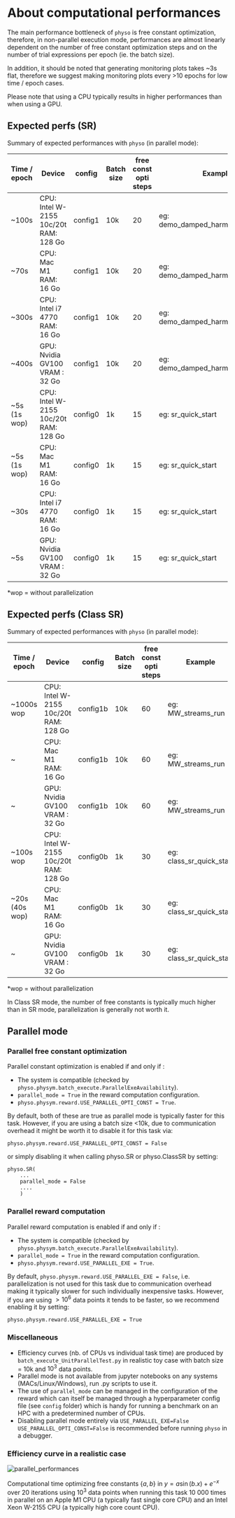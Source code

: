 # About computational performances

The main performance bottleneck of `physo` is free constant optimization, therefore, in non-parallel execution mode, performances are almost linearly dependent on the number of free constant optimization steps and on the number of trial expressions per epoch (ie. the batch size).

In addition, it should be noted that generating monitoring plots takes ~3s flat, therefore we suggest making monitoring plots every >10 epochs for low time / epoch cases.

Please note that using a CPU typically results in higher performances than when using a GPU.

## Expected perfs (SR)

Summary of expected performances with `physo` (in parallel mode):

| Time / epoch  | Device                                     | config   | Batch size | free const opti steps | Example                                | # free const |
|---------------|--------------------------------------------|----------|------------|-----------------------|----------------------------------------|--------------|
| ~100s         | CPU: Intel W-2155 10c/20t <br>RAM: 128 Go  | config1  | 10k        | 20                    | eg: demo_damped_harmonic_oscillator    | 3            |
| ~70s          | CPU: Mac M1 <br>RAM: 16 Go                 | config1  | 10k        | 20                    | eg: demo_damped_harmonic_oscillator    | 3            |
| ~300s         | CPU: Intel i7 4770 <br>RAM: 16 Go          | config1  | 10k        | 20                    | eg: demo_damped_harmonic_oscillator    | 3            |
| ~400s         | GPU: Nvidia GV100 <br>VRAM : 32 Go         | config1  | 10k        | 20                    | eg: demo_damped_harmonic_oscillator    | 3            |
| ~5s  (1s wop) | CPU: Intel W-2155 10c/20t <br>RAM: 128 Go  | config0  | 1k         | 15                    | eg: sr_quick_start                     | 2            |
| ~5s  (1s wop) | CPU: Mac M1 <br>RAM: 16 Go                 | config0  | 1k         | 15                    | eg: sr_quick_start                     | 2            |
| ~30s          | CPU: Intel i7 4770 <br>RAM: 16 Go          | config0  | 1k         | 15                    | eg: sr_quick_start                     | 2            |
| ~5s           | GPU: Nvidia GV100 <br>VRAM : 32 Go         | config0  | 1k         | 15                    | eg: sr_quick_start                     | 2            |

*wop = without parallelization

## Expected perfs (Class SR)

Summary of expected performances with `physo` (in parallel mode):

| Time / epoch   | Device                                     | config   | Batch size | free const opti steps | Example                  | # free const |
|----------------|--------------------------------------------|----------|------------|-----------------------|--------------------------|--------------|
| ~1000s wop     | CPU: Intel W-2155 10c/20t <br>RAM: 128 Go  | config1b | 10k        | 60                    | eg: MW_streams_run       | 100          |
| ~              | CPU: Mac M1 <br>RAM: 16 Go                 | config1b | 10k        | 60                    | eg: MW_streams_run       | 100          |
| ~              | GPU: Nvidia GV100 <br>VRAM : 32 Go         | config1b | 10k        | 60                    | eg: MW_streams_run       | 100          |
| ~100s wop      | CPU: Intel W-2155 10c/20t <br>RAM: 128 Go  | config0b | 1k         | 30                    | eg: class_sr_quick_start | 10           |
| ~20s (40s wop) | CPU: Mac M1 <br>RAM: 16 Go                 | config0b | 1k         | 30                    | eg: class_sr_quick_start | 10           |
| ~              | GPU: Nvidia GV100 <br>VRAM : 32 Go         | config0b | 1k         | 30                    | eg: class_sr_quick_start | 10           |

*wop = without parallelization

In Class SR mode, the number of free constants is typically much higher than in SR mode, parallelization is generally not worth it.


## Parallel mode

### Parallel free constant optimization

Parallel constant optimization is enabled if and only if :
- The system is compatible (checked by `physo.physym.batch_execute.ParallelExeAvailability`).
- `parallel_mode = True` in the reward computation configuration.
- `physo.physym.reward.USE_PARALLEL_OPTI_CONST = True`.

By default, both of these are true as parallel mode is typically faster for this task.
However, if you are using a batch size <10k, due to communication overhead it might be worth it to disable it for this task via:
```
physo.physym.reward.USE_PARALLEL_OPTI_CONST = False
```
or simply disabling it when calling physo.SR or physo.ClassSR by setting:
```
physo.SR(
    ...
    parallel_mode = False
    ....
    )

```

### Parallel reward computation

Parallel reward computation is enabled if and only if :
- The system is compatible (checked by `physo.physym.batch_execute.ParallelExeAvailability`).
- `parallel_mode = True` in the reward computation configuration.
- `physo.physym.reward.USE_PARALLEL_EXE = True`.

By default, `physo.physym.reward.USE_PARALLEL_EXE = False`, i.e. parallelization is not used for this task due to communication overhead making it typically slower for such individually inexpensive tasks.
However, if you are using $>10^6$ data points it tends to be faster, so we recommend enabling it by setting:
```
physo.physym.reward.USE_PARALLEL_EXE = True
```

### Miscellaneous

- Efficiency curves (nb. of CPUs vs individual task time) are produced by `batch_execute_UnitParallelTest.py` in realistic toy case with batch size = 10k and $10^3$ data points.
- Parallel mode is not available from jupyter notebooks on any systems (MACs/Linux/Windows), run .py scripts to use it.
- The use of `parallel_mode` can be managed in the configuration of the reward which can itself be managed through a hyperparameter config file (see `config` folder) which is handy for running a benchmark on an HPC with a predetermined number of CPUs.
- Disabling parallel mode entirely via `USE_PARALLEL_EXE=False` `USE_PARALLEL_OPTI_CONST=False` is recommended before running `physo` in a debugger.

### Efficiency curve in a realistic case

![parallel_performances](https://raw.githubusercontent.com/WassimTenachi/PhySO/main/docs/assets/physo_parallel_efficiency_padded.png)

Computational time optimizing free constants $\{a, b \}$ in $y = a \sin (b.x) + e^{-x}$ over 20 iterations using $10^3$ data points when running this task $10\ 000$ times in parallel on an Apple M1 CPU (a typically fast single core CPU) and an Intel Xeon W-2155 CPU (a typically high core count CPU).

